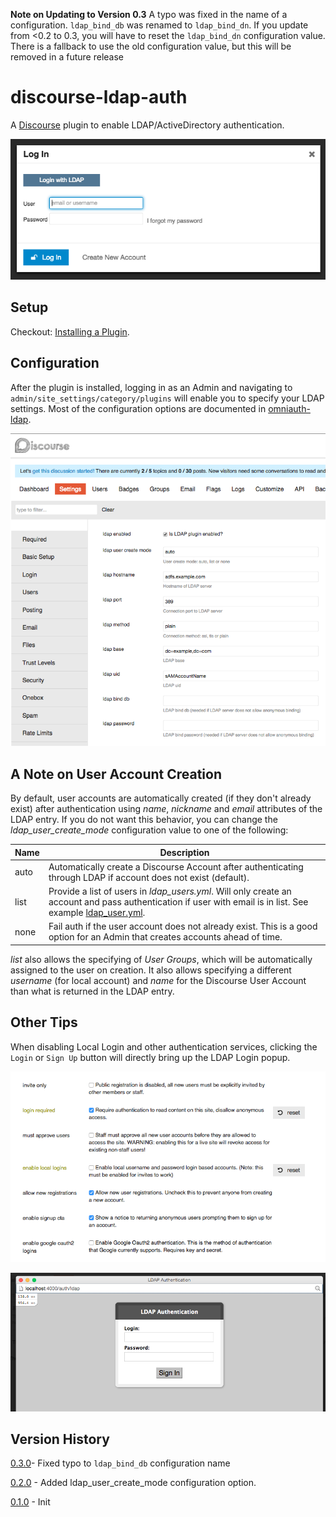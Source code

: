 **Note on Updating to Version 0.3** A typo was fixed in the name of a configuration. `ldap_bind_db` was renamed to `ldap_bind_dn`. If you update from <0.2 to 0.3, you will have to reset the `ldap_bind_dn` configuration value. There is a fallback to use the old configuration value, but this will be removed in a future release

# discourse-ldap-auth

A [Discourse](https://github.com/discourse/discourse) plugin to enable LDAP/ActiveDirectory authentication.

![Login Popup](https://raw.githubusercontent.com/jonmbake/screenshots/master/discourse-ldap-auth/login.png)

## Setup

Checkout: [Installing a Plugin](https://meta.discourse.org/t/install-a-plugin/19157).

## Configuration

After the plugin is installed, logging in as an Admin and navigating to `admin/site_settings/category/plugins` will enable you to specify your LDAP settings.  Most of the configuration options are documented in [omniauth-ldap](https://github.com/intridea/omniauth-ldap).

![Settings Page](https://github.com/jonmbake/screenshots/blob/master/discourse-ldap-auth/settings.png)

## A Note on User Account Creation

By default, user accounts are automatically created (if they don't already exist) after authentication using *name*, *nickname* and *email* attributes of the LDAP entry.  If you do not want this behavior, you can change the *ldap_user_create_mode* configuration value to one of the following:

  Name | Description
-------| --------------
auto   | Automatically create a Discourse Account after authenticating through LDAP if account does not exist (default).
list   | Provide a list of users in *ldap_users.yml*.  Will only create an account and pass authentication if user with email is in list. See example [ldap_user.yml](ldap_users.yml).
none   | Fail auth if the user account does not already exist.  This is a good option for an Admin that creates accounts ahead of time.

*list* also allows the specifying of *User Groups*, which will be automatically assigned to the user on creation.  It also allows specifying a different *username* (for local account) and *name* for the Discourse User Account than what is returned in the LDAP entry.

## Other Tips

When disabling Local Login and other authentication services, clicking the `Login` or `Sign Up` button will directly bring up the LDAP Login popup.

![Disable Local](https://github.com/jonmbake/screenshots/blob/master/discourse-ldap-auth/disable_local.png)

![LDAP Login Popup](https://github.com/jonmbake/screenshots/blob/master/discourse-ldap-auth/ldap_popup.png)

## Version History

[0.3.0](https://github.com/jonmbake/discourse-ldap-auth)- Fixed typo to `ldap_bind_db` configuration name

[0.2.0](https://github.com/jonmbake/discourse-ldap-auth/tree/v0.2.0) - Added ldap_user_create_mode configuration option.

[0.1.0](https://github.com/jonmbake/discourse-ldap-auth/tree/v0.1.0) - Init
